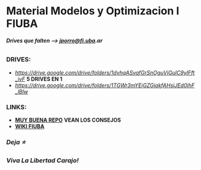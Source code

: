 # __Material Modelos y Optimizacion I FIUBA__
###### ___Drives que falten --> jporro@fi.uba.ar___

### __DRIVES__:
* _https://drive.google.com/drive/folders/1dvhqASvafGrSnOguVjGulC9yIFft_ivF_ __5 DRIVES EN 1__
* _https://drive.google.com/drive/folders/1TGWr3mYEjGZGiakfAHsiJEd0ihF_lBlw_
<!--
### Parciales:
* [Parciales Resueltos](https://drive.google.com/drive/folders/19k2CDqAoVJNFHZz6tq4Q_FEFhGl1n-C-)
* [Parciales Resueltos](https://drive.google.com/drive/folders/1_WpZf36kuXF7kEiBnYxCwbE4-ujvNNAx)
* [Parciales Resueltos _(algunos estan ya en los otros links)_](https://drive.google.com/drive/folders/1GkAzTrqeFMjKkkh-ZN_O3GRUb9s4-3ps)
* [Modelos](https://github.com/lucasbilo/ModelosYOptimizacionI/blob/main/ParcialesResueltos/Tp20210311.pdf)
  -->

### __LINKS__:
* [__MUY BUENA REPO__](https://github.com/AbrahamOsco/Modelos71.14) __VEAN LOS CONSEJOS__
* [__WIKI FIUBA__](http://wiki.foros-fiuba.com.ar/materias:71:14)
<!-- * [__DRIVES EN ZIPS POR SI PASA ALGO__](https://drive.google.com/drive/u/1/folders/1TCuZhHYz08hRTbka7LMtjLn276iJwJ3c) -->

  
### _Deja ⭐_
### _Viva La Libertad Carajo!_
